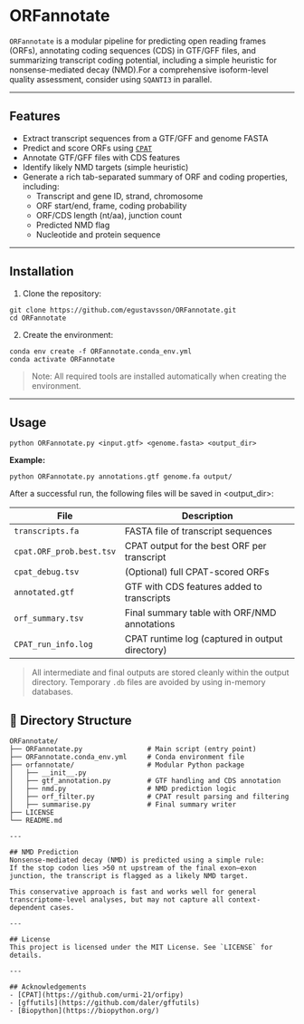 # ORFannotate

`ORFannotate` is a modular pipeline for predicting open reading frames (ORFs), annotating coding sequences (CDS) in GTF/GFF files, and summarizing transcript coding potential, including a simple heuristic for nonsense-mediated decay (NMD).For a comprehensive isoform-level quality assessment, consider using `SQANTI3` in parallel.

---

## Features
- Extract transcript sequences from a GTF/GFF and genome FASTA
- Predict and score ORFs using [`CPAT`](https://cpat.readthedocs.io/en/latest/#introduction)
- Annotate GTF/GFF files with CDS features
- Identify likely NMD targets (simple heuristic)
- Generate a rich tab-separated summary of ORF and coding properties, including:
  - Transcript and gene ID, strand, chromosome
  - ORF start/end, frame, coding probability
  - ORF/CDS length (nt/aa), junction count
  - Predicted NMD flag
  - Nucleotide and protein sequence

---

## Installation

1. Clone the repository:
```
git clone https://github.com/egustavsson/ORFannotate.git
cd ORFannotate
```

2. Create the environment:
```
conda env create -f ORFannotate.conda_env.yml
conda activate ORFannotate
```

> Note: All required tools are installed automatically when creating the environment.

---

## Usage

```
python ORFannotate.py <input.gtf> <genome.fasta> <output_dir>
```

**Example:**
```
python ORFannotate.py annotations.gtf genome.fa output/
```

After a successful run, the following files will be saved in <output_dir>:

| **File**                 | **Description**                                 |
| ------------------------ | ----------------------------------------------- |
| `transcripts.fa`         | FASTA file of transcript sequences              |
| `cpat.ORF_prob.best.tsv` | CPAT output for the best ORF per transcript     |
| `cpat_debug.tsv`         | (Optional) full CPAT-scored ORFs                |
| `annotated.gtf`          | GTF with CDS features added to transcripts      |
| `orf_summary.tsv`        | Final summary table with ORF/NMD annotations    |
| `CPAT_run_info.log`      | CPAT runtime log (captured in output directory) |


> All intermediate and final outputs are stored cleanly within the output directory. Temporary `.db` files are avoided by using in-memory databases.

## 📁 Directory Structure
```
ORFannotate/
├── ORFannotate.py                # Main script (entry point)
├── ORFannotate.conda_env.yml     # Conda environment file
├── orfannotate/                  # Modular Python package
│   ├── __init__.py
│   ├── gtf_annotation.py         # GTF handling and CDS annotation
│   ├── nmd.py                    # NMD prediction logic
│   ├── orf_filter.py             # CPAT result parsing and filtering
│   ├── summarise.py              # Final summary writer
├── LICENSE
└── README.md

---

## NMD Prediction
Nonsense-mediated decay (NMD) is predicted using a simple rule:
If the stop codon lies >50 nt upstream of the final exon–exon junction, the transcript is flagged as a likely NMD target.

This conservative approach is fast and works well for general transcriptome-level analyses, but may not capture all context-dependent cases.

---

## License
This project is licensed under the MIT License. See `LICENSE` for details.

---

## Acknowledgements
- [CPAT](https://github.com/urmi-21/orfipy)
- [gffutils](https://github.com/daler/gffutils)
- [Biopython](https://biopython.org/)
